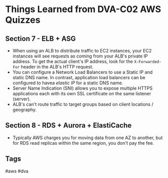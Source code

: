 # Things Learned from DVA-C02 AWS Quizzes

## Section 7 - ELB + ASG  
* When using an ALB to distribute traffic to EC2 instances, your EC2 instances will see requests as coming from your ALB's private IP address. To get the actual client's IP address, look for the `X-Forwarded-For` header in the ALB's HTTP request.  
* You can configure a Network Load Balancers to use a Static IP and static DNS name. In contrast, application load balancers can be configured to havea *elastic IP* for a static DNS name.   
* Server Name Indication (SNI) allows you to expose multiple HTTPS applications each with its own SSL certificate on the same listener (server).  
* ALB's can't route traffic to target groups based on client locations / geography.  

## Section 8 - RDS + Aurora + ElastiCache
* Typically AWS charges you for moving data from one AZ to another, but for RDS read replicas within the same region, you don't pay the fee.  

## Tags
#aws #dva

